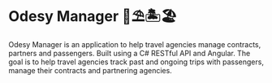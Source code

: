 # Odesy Manager 🌴⛱️🏝️🏖️
Odesy Manager is an application to help travel agencies manage contracts, partners and passengers. Built using a C# RESTful API and Angular. The goal is to  help travel agencies track past and ongoing trips with passengers, manage their contracts and partnering agencies.
